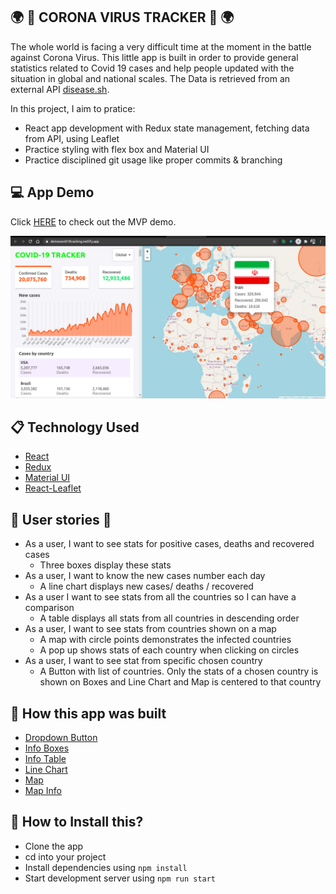 ## :earth_africa: :bug: CORONA VIRUS TRACKER :bug: :earth_africa:

The whole world is facing a very difficult time at the moment in the battle against Corona Virus. This little app is built in order to provide general statistics related to Covid 19 cases and help people updated with the situation in global and national scales. The Data is retrieved from an external API [disease.sh](https://disease.sh/v3/covid-19).

In this project, I aim to pratice:

- React app development with Redux state management, fetching data from API, using Leaflet
- Practice styling with flex box and Material UI
- Practice disciplined git usage like proper commits & branching

## :computer: App Demo

Click [HERE](https://democovid19tracking.netlify.app) to check out the MVP demo. </br>

![Demo](./src/assets/covid19-demo1.png)

## :clipboard: Technology Used

- [React](https://github.com/hanhngooo/Covid19-Tracker/blob/master/src/App.js)
- [Redux](https://github.com/hanhngooo/Covid19-Tracker/tree/master/src/store)
- [Material UI](https://github.com/hanhngooo/Covid19-Tracker/blob/master/src/App.js)
- [React-Leaflet](https://github.com/hanhngooo/Covid19-Tracker/blob/master/src/components/Map/Map.js)

## :man: User stories :girl:

- As a user, I want to see stats for positive cases, deaths and recovered cases
  - Three boxes display these stats
- As a user, I want to know the new cases number each day
  - A line chart displays new cases/ deaths / recovered
- As a user I want to see stats from all the countries so I can have a comparison
  - A table displays all stats from all countries in descending order
- As a user, I want to see stats from countries shown on a map
  - A map with circle points demonstrates the infected countries
  - A pop up shows stats of each country when clicking on circles
- As a user, I want to see stat from specific chosen country
  - A Button with list of countries. Only the stats of a chosen country is shown on Boxes and Line Chart and Map is centered to that country

## :hammer: How this app was built

- [Dropdown Button](https://github.com/hanhngooo/Covid19-Tracker/tree/countries-dropdown)
- [Info Boxes](https://github.com/hanhngooo/Covid19-Tracker/tree/inforBox)
- [Info Table](https://github.com/hanhngooo/Covid19-Tracker/tree/countries-table)
- [Line Chart](https://github.com/hanhngooo/Covid19-Tracker/tree/chart-feature)
- [Map](https://github.com/hanhngooo/Covid19-Tracker/tree/map)
- [Map Info](https://github.com/hanhngooo/Covid19-Tracker/tree/map-info)

## :floppy_disk: How to Install this?

- Clone the app
- cd into your project
- Install dependencies using `npm install`
- Start development server using `npm run start`
